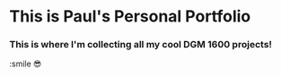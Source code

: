 # This is Paul's Personal Portfolio

### This is where I'm collecting all my cool DGM 1600 projects!

:smile
:sunglasses: